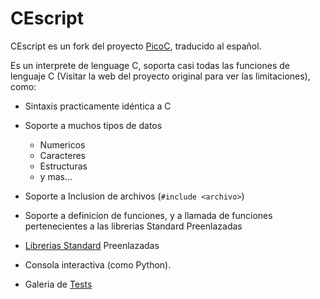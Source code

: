CEscript
========

CEscript es un fork del proyecto [PicoC], traducido al español.

Es un interprete de lenguage C, soporta casi todas las funciones de lenguaje C (Visitar la web del proyecto original para ver las limitaciones), como:

* Sintaxis practicamente idéntica a C

* Soporte a muchos tipos de datos
	+ Numericos
	+ Caracteres
	+ Estructuras
	+ y mas...

* Soporte a Inclusion de archivos (`#include <archivo>`)

* Soporte a definicion de funciones, y a llamada de funciones pertenecientes a las librerias Standard Preenlazadas

* [Librerias Standard] Preenlazadas 

* Consola interactiva (como Python).

* Galeria de [Tests]

[PicoC]: http://code.google.com/p/picoc/
[Librerias Standard]: ./develop/cstdlib/
[Tests]: ./develop/test/